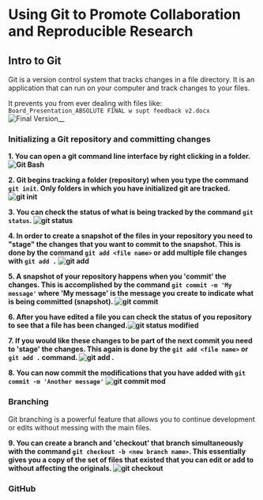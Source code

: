 # Using Git to Promote Collaboration and Reproducible Research
## Intro to Git
Git is a version control system that tracks changes in a file directory.  It is an application that can run on your computer and track changes to your files. 

It prevents you from ever dealing with files like: `Board_Presentation_ABSOLUTE FINAL w supt feedback v2.docx` ![Final Version](https://github.com/nathant23/hello-world/blob/master/img/00_final_version.png)__

### Initializing a Git repository and committing changes
__1. You can open a git command line interface by right clicking in a folder. ![Git Bash](https://github.com/nathant23/hello-world/blob/master/img/01_start_Git_Bash.png)__

__2. Git begins tracking a folder (repository) when you type the command `git init`. Only folders in which you have initialized git are tracked. ![git init](https://github.com/nathant23/hello-world/blob/master/img/02_git_init.png)__

__3. You can check the status of what is being tracked by the command `git status`. ![git status](https://github.com/nathant23/hello-world/blob/master/img/03_git_status.png)__

__4. In order to create a snapshot of the files in your repository you need to "stage" the changes that you want to commit to the snapshot.  This is done by the command `git add <file name>` or add multiple file changes with `git add .` ![git add](https://github.com/nathant23/hello-world/blob/master/img/04_git_add_and_status.png)__

__5. A snapshot of your repository happens when you 'commit' the changes.  This is accomplished by the command `git commit -m 'My message'` where 'My message' is the message you create to indicate what is being committed (snapshot). ![git commit](https://github.com/nathant23/hello-world/blob/master/img/05_git_commit.png)__

__6. After you have edited a file you can check the status of you repository to see that a file has been changed.![git status modified](https://github.com/nathant23/hello-world/blob/master/img/06_git_status_modified.png)__

__7. If you would like these changes to be part of the next commit you need to 'stage' the changes.  This again is done by the `git add <file name>` or `git add .` command. ![git add .](https://github.com/nathant23/hello-world/blob/master/img/07_git_add_..png)__

__8. You can now commit the modifications that you have added with `git commit -m 'Another message'` ![git commit mod](https://github.com/nathant23/hello-world/blob/master/img/08_git_commit_modification.png)__
### Branching
Git branching is a powerful feature that allows you to continue development or edits without messing with the main files.

__9. You can create a branch and 'checkout' that branch simultaneously with the command `git checkout -b <new branch name>`.  This essentially gives you a copy of the set of files that existed that you can edit or add to without affecting the originals. ![git checkout](https://github.com/nathant23/hello-world/blob/master/img/09_git_checkout.png)__



### GitHub





